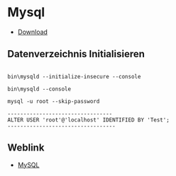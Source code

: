 # Mysql

* [Download](https://dev.mysql.com/downloads/)

## Datenverzeichnis Initialisieren

```

bin\mysqld --initialize-insecure --console

bin\mysqld --console

mysql -u root --skip-password

---------------------------------
ALTER USER 'root'@'localhost' IDENTIFIED BY 'Test';
----------------------------------

```



## Weblink

* [MySQL](https://dev.mysql.com/doc/refman/8.0/en/windows-install-archive.html)